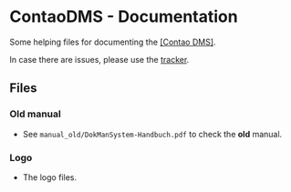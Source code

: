 ContaoDMS - Documentation
=========================

Some helping files for documenting the [[Contao DMS]](https://github.com/ContaoDMS/core).

In case there are issues, please use the [tracker](https://github.com/ContaoDMS/documentation/issues).


Files
------

### Old manual

- See `manual_old/DokManSystem-Handbuch.pdf` to check the **old** manual.

### Logo

- The logo files.